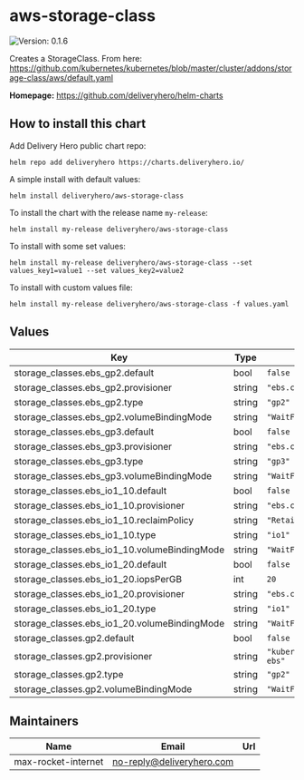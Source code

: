 # aws-storage-class

![Version: 0.1.6](https://img.shields.io/badge/Version-0.1.6-informational?style=flat-square)

Creates a StorageClass. From here: https://github.com/kubernetes/kubernetes/blob/master/cluster/addons/storage-class/aws/default.yaml

**Homepage:** <https://github.com/deliveryhero/helm-charts>

## How to install this chart

Add Delivery Hero public chart repo:

```console
helm repo add deliveryhero https://charts.deliveryhero.io/
```

A simple install with default values:

```console
helm install deliveryhero/aws-storage-class
```

To install the chart with the release name `my-release`:

```console
helm install my-release deliveryhero/aws-storage-class
```

To install with some set values:

```console
helm install my-release deliveryhero/aws-storage-class --set values_key1=value1 --set values_key2=value2
```

To install with custom values file:

```console
helm install my-release deliveryhero/aws-storage-class -f values.yaml
```

## Values

| Key | Type | Default | Description |
|-----|------|---------|-------------|
| storage_classes.ebs_gp2.default | bool | `false` |  |
| storage_classes.ebs_gp2.provisioner | string | `"ebs.csi.aws.com"` |  |
| storage_classes.ebs_gp2.type | string | `"gp2"` |  |
| storage_classes.ebs_gp2.volumeBindingMode | string | `"WaitForFirstConsumer"` |  |
| storage_classes.ebs_gp3.default | bool | `false` |  |
| storage_classes.ebs_gp3.provisioner | string | `"ebs.csi.aws.com"` |  |
| storage_classes.ebs_gp3.type | string | `"gp3"` |  |
| storage_classes.ebs_gp3.volumeBindingMode | string | `"WaitForFirstConsumer"` |  |
| storage_classes.ebs_io1_10.default | bool | `false` |  |
| storage_classes.ebs_io1_10.provisioner | string | `"ebs.csi.aws.com"` |  |
| storage_classes.ebs_io1_10.reclaimPolicy | string | `"Retain"` |  |
| storage_classes.ebs_io1_10.type | string | `"io1"` |  |
| storage_classes.ebs_io1_10.volumeBindingMode | string | `"WaitForFirstConsumer"` |  |
| storage_classes.ebs_io1_20.default | bool | `false` |  |
| storage_classes.ebs_io1_20.iopsPerGB | int | `20` |  |
| storage_classes.ebs_io1_20.provisioner | string | `"ebs.csi.aws.com"` |  |
| storage_classes.ebs_io1_20.type | string | `"io1"` |  |
| storage_classes.ebs_io1_20.volumeBindingMode | string | `"WaitForFirstConsumer"` |  |
| storage_classes.gp2.default | bool | `false` |  |
| storage_classes.gp2.provisioner | string | `"kubernetes.io/aws-ebs"` |  |
| storage_classes.gp2.type | string | `"gp2"` |  |
| storage_classes.gp2.volumeBindingMode | string | `"WaitForFirstConsumer"` |  |

## Maintainers

| Name | Email | Url |
| ---- | ------ | --- |
| max-rocket-internet | <no-reply@deliveryhero.com> |  |
